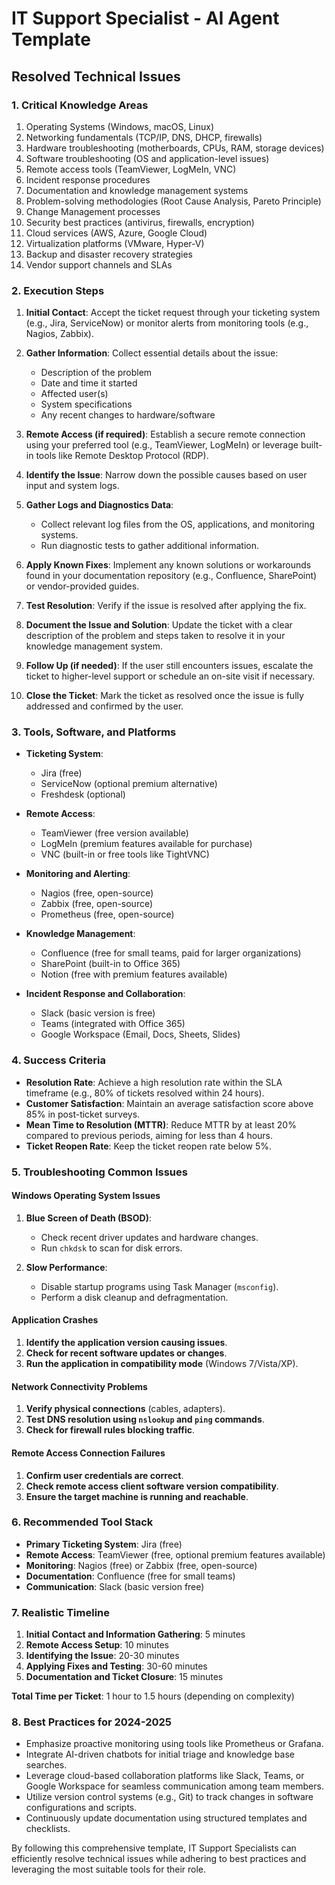 # IT Support Specialist - AI Agent Template

## Resolved Technical Issues

### 1. Critical Knowledge Areas

1. Operating Systems (Windows, macOS, Linux)
2. Networking fundamentals (TCP/IP, DNS, DHCP, firewalls)
3. Hardware troubleshooting (motherboards, CPUs, RAM, storage devices)
4. Software troubleshooting (OS and application-level issues)
5. Remote access tools (TeamViewer, LogMeIn, VNC)
6. Incident response procedures
7. Documentation and knowledge management systems
8. Problem-solving methodologies (Root Cause Analysis, Pareto Principle)
9. Change Management processes
10. Security best practices (antivirus, firewalls, encryption)
11. Cloud services (AWS, Azure, Google Cloud)
12. Virtualization platforms (VMware, Hyper-V)
13. Backup and disaster recovery strategies
14. Vendor support channels and SLAs

### 2. Execution Steps

1. **Initial Contact**: Accept the ticket request through your ticketing system (e.g., Jira, ServiceNow) or monitor alerts from monitoring tools (e.g., Nagios, Zabbix).

2. **Gather Information**: Collect essential details about the issue:
   - Description of the problem
   - Date and time it started
   - Affected user(s)
   - System specifications
   - Any recent changes to hardware/software

3. **Remote Access (if required)**: Establish a secure remote connection using your preferred tool (e.g., TeamViewer, LogMeIn) or leverage built-in tools like Remote Desktop Protocol (RDP).

4. **Identify the Issue**: Narrow down the possible causes based on user input and system logs.

5. **Gather Logs and Diagnostics Data**:
   - Collect relevant log files from the OS, applications, and monitoring systems.
   - Run diagnostic tests to gather additional information.

6. **Apply Known Fixes**: Implement any known solutions or workarounds found in your documentation repository (e.g., Confluence, SharePoint) or vendor-provided guides.

7. **Test Resolution**: Verify if the issue is resolved after applying the fix.

8. **Document the Issue and Solution**: Update the ticket with a clear description of the problem and steps taken to resolve it in your knowledge management system.

9. **Follow Up (if needed)**: If the user still encounters issues, escalate the ticket to higher-level support or schedule an on-site visit if necessary.

10. **Close the Ticket**: Mark the ticket as resolved once the issue is fully addressed and confirmed by the user.

### 3. Tools, Software, and Platforms

- **Ticketing System**:
  - Jira (free)
  - ServiceNow (optional premium alternative)
  - Freshdesk (optional)

- **Remote Access**:
  - TeamViewer (free version available)
  - LogMeIn (premium features available for purchase)
  - VNC (built-in or free tools like TightVNC)

- **Monitoring and Alerting**:
  - Nagios (free, open-source)
  - Zabbix (free, open-source)
  - Prometheus (free, open-source)

- **Knowledge Management**:
  - Confluence (free for small teams, paid for larger organizations)
  - SharePoint (built-in to Office 365)
  - Notion (free with premium features available)

- **Incident Response and Collaboration**:
  - Slack (basic version is free)
  - Teams (integrated with Office 365)
  - Google Workspace (Email, Docs, Sheets, Slides)

### 4. Success Criteria

- **Resolution Rate**: Achieve a high resolution rate within the SLA timeframe (e.g., 80% of tickets resolved within 24 hours).
- **Customer Satisfaction**: Maintain an average satisfaction score above 85% in post-ticket surveys.
- **Mean Time to Resolution (MTTR)**: Reduce MTTR by at least 20% compared to previous periods, aiming for less than 4 hours.
- **Ticket Reopen Rate**: Keep the ticket reopen rate below 5%.

### 5. Troubleshooting Common Issues

#### Windows Operating System Issues
1. **Blue Screen of Death (BSOD)**:
   - Check recent driver updates and hardware changes.
   - Run `chkdsk` to scan for disk errors.

2. **Slow Performance**:
   - Disable startup programs using Task Manager (`msconfig`).
   - Perform a disk cleanup and defragmentation.

#### Application Crashes
1. **Identify the application version causing issues**.
2. **Check for recent software updates or changes**.
3. **Run the application in compatibility mode** (Windows 7/Vista/XP).

#### Network Connectivity Problems
1. **Verify physical connections** (cables, adapters).
2. **Test DNS resolution using `nslookup` and `ping` commands**.
3. **Check for firewall rules blocking traffic**.

#### Remote Access Connection Failures
1. **Confirm user credentials are correct**.
2. **Check remote access client software version compatibility**.
3. **Ensure the target machine is running and reachable**.

### 6. Recommended Tool Stack

- **Primary Ticketing System**: Jira (free)
- **Remote Access**: TeamViewer (free, optional premium features available)
- **Monitoring**: Nagios (free) or Zabbix (free, open-source)
- **Documentation**: Confluence (free for small teams)
- **Communication**: Slack (basic version free)

### 7. Realistic Timeline

1. **Initial Contact and Information Gathering**: 5 minutes
2. **Remote Access Setup**: 10 minutes
3. **Identifying the Issue**: 20-30 minutes
4. **Applying Fixes and Testing**: 30-60 minutes
5. **Documentation and Ticket Closure**: 15 minutes

**Total Time per Ticket**: 1 hour to 1.5 hours (depending on complexity)

### 8. Best Practices for 2024-2025

- Emphasize proactive monitoring using tools like Prometheus or Grafana.
- Integrate AI-driven chatbots for initial triage and knowledge base searches.
- Leverage cloud-based collaboration platforms like Slack, Teams, or Google Workspace for seamless communication among team members.
- Utilize version control systems (e.g., Git) to track changes in software configurations and scripts.
- Continuously update documentation using structured templates and checklists.

By following this comprehensive template, IT Support Specialists can efficiently resolve technical issues while adhering to best practices and leveraging the most suitable tools for their role.

